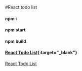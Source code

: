 #React todo list
#### npm i
#### npm start
#### npm build
#### [React Todo List](http://vingeb0.zzz.com.ua/react-todo-list-app){:target="_blank"}
<a href="http://stackoverflow.com" target="_blank">React Todo List</a>